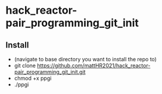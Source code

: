 # hack_reactor-pair_programming_git_init


## Install
+ (navigate to base directory you want to install the repo to)
+ git clone https://github.com/mattHR2021/hack_reactor-pair_programming_git_init.git
+ chmod +x ppgi
+ ./ppgi
